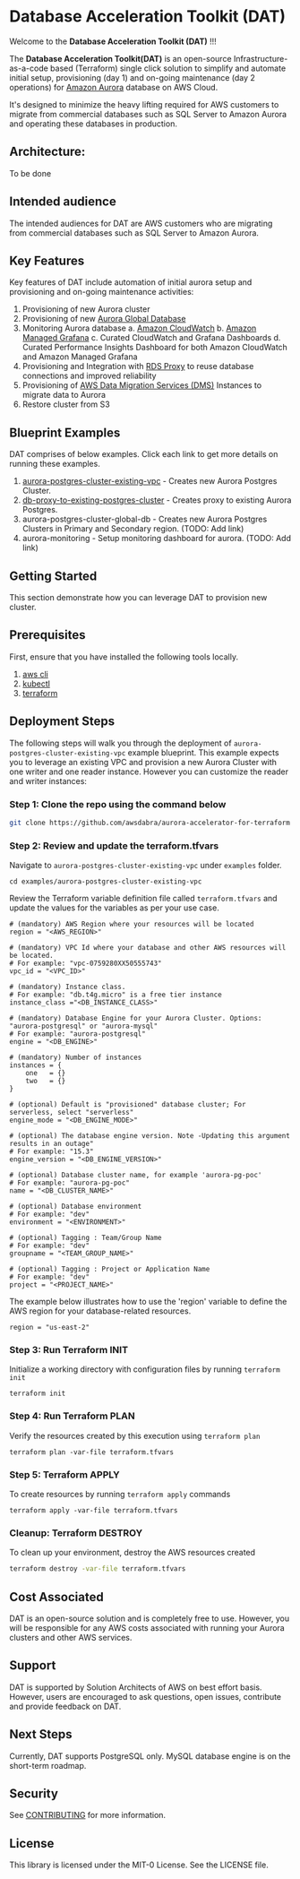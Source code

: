 # Database Acceleration Toolkit (DAT) 
Welcome to the **Database Acceleration Toolkit (DAT)** !!! 

The **Database Acceleration Toolkit(DAT)** is an open-source Infrastructure-as-a-code based (Terraform) single click solution to simplify and automate initial setup, provisioning (day 1) and on-going maintenance (day 2 operations) for [Amazon Aurora](https://aws.amazon.com/rds/aurora/) database on AWS Cloud. 

It's designed to minimize the heavy lifting required for AWS customers to migrate from commercial databases such as SQL Server to Amazon Aurora and operating these databases in production.

## Architecture: 

To be done 

## Intended audience

The intended audiences for DAT are AWS customers who are migrating from commercial databases such as SQL Server to Amazon Aurora.

## Key Features

Key features of DAT include automation of initial aurora setup and provisioning and on-going maintenance activities:

   1. Provisioning of new Aurora cluster
   2. Provisioning of new [Aurora Global Database](https://aws.amazon.com/rds/aurora/global-database/)
   3. Monitoring Aurora database 
   	a. [Amazon CloudWatch](https://aws.amazon.com/cloudwatch/)
   	b. [Amazon Managed Grafana](https://aws.amazon.com/grafana/)
	c. Curated CloudWatch and Grafana Dashboards
	d. Curated Performance Insights Dashboard for both Amazon CloudWatch and Amazon Managed Grafana
   4. Provisioning and Integration with [RDS Proxy](https://aws.amazon.com/rds/proxy/) to reuse database connections and improved reliability
   5. Provisioning of [AWS Data Migration Services (DMS)](https://aws.amazon.com/dms/) Instances to migrate data to Aurora
   6. Restore cluster from S3

## Blueprint Examples

DAT comprises of below examples. Click each link to get more details on running these examples.
1. [aurora-postgres-cluster-existing-vpc](https://github.com/aws-samples/aws-database-acceleration-toolkit/tree/main/examples/aurora-postgres-cluster-existing-vpc) - Creates new Aurora Postgres Cluster. 
2. [db-proxy-to-existing-postgres-cluster](https://github.com/aws-samples/aws-database-acceleration-toolkit/tree/main/examples/db-proxy-to-existing-postgres-cluster) - Creates proxy to existing Aurora Postgres. 
3. aurora-postgres-cluster-global-db - Creates new Aurora Postgres Clusters in Primary and Secondary region. (TODO: Add link)
4. aurora-monitoring - Setup monitoring dashboard for aurora. (TODO: Add link)

## Getting Started

This section demonstrate how you can leverage DAT to provision new cluster.

## Prerequisites

First, ensure that you have installed the following tools locally.

1. [aws cli](https://docs.aws.amazon.com/cli/latest/userguide/install-cliv2.html)
2. [kubectl](https://kubernetes.io/docs/tasks/tools/)
3. [terraform](https://learn.hashicorp.com/tutorials/terraform/install-cli)

## Deployment Steps

The following steps will walk you through the deployment of `aurora-postgres-cluster-existing-vpc` example blueprint. This example expects you to leverage an existing VPC and provision a new Aurora Cluster with one writer and one reader instance. However you can customize the reader and writer instances:

### Step 1: Clone the repo using the command below

```sh
git clone https://github.com/awsdabra/aurora-accelerator-for-terraform
```

### Step 2: Review and update the terraform.tfvars
Navigate to `aurora-postgres-cluster-existing-vpc` under `examples` folder. 

```shell script
cd examples/aurora-postgres-cluster-existing-vpc
```
Review the Terraform variable definition file called `terraform.tfvars` and update the values for the variables as per your use case. 

```
# (mandatory) AWS Region where your resources will be located
region = "<AWS_REGION>"

# (mandatory) VPC Id where your database and other AWS resources will be located. 
# For example: "vpc-0759280XX50555743"
vpc_id = "<VPC_ID>"

# (mandatory) Instance class. 
# For example: "db.t4g.micro" is a free tier instance 
instance_class ="<DB_INSTANCE_CLASS>"

# (mandatory) Database Engine for your Aurora Cluster. Options: "aurora-postgresql" or "aurora-mysql" 
# For example: "aurora-postgresql"
engine = "<DB_ENGINE>"

# (mandatory) Number of instances 
instances = {
    one   = {}
    two   = {}
}

# (optional) Default is "provisioned" database cluster; For serverless, select "serverless"
engine_mode = "<DB_ENGINE_MODE>"

# (optional) The database engine version. Note -Updating this argument results in an outage" 
# For example: "15.3"
engine_version = "<DB_ENGINE_VERSION>"

# (optional) Database cluster name, for example 'aurora-pg-poc'
# For example: "aurora-pg-poc"
name = "<DB_CLUSTER_NAME>"

# (optional) Database environment
# For example: "dev"
environment = "<ENVIRONMENT>"

# (optional) Tagging : Team/Group Name
# For example: "dev"
groupname = "<TEAM_GROUP_NAME>"

# (optional) Tagging : Project or Application Name
# For example: "dev"
project = "<PROJECT_NAME>"

```
The example below illustrates how to use the 'region' variable to define the AWS region for your database-related resources.
```shell script
region = "us-east-2"
```

### Step 3: Run Terraform INIT
Initialize a working directory with configuration files by running `terraform init` 

```shell script
terraform init
```

### Step 4: Run Terraform PLAN
Verify the resources created by this execution using `terraform plan`

```shell script
terraform plan -var-file terraform.tfvars
```

### Step 5: Terraform APPLY
To create resources by running `terraform apply` commands

```shell script
terraform apply -var-file terraform.tfvars
```

### Cleanup: Terraform DESTROY

To clean up your environment, destroy the AWS resources created 

```sh
terraform destroy -var-file terraform.tfvars
```

## Cost Associated

DAT is an open-source solution and is completely free to use. However, you will be responsible for any AWS costs associated with running your Aurora clusters and other AWS services.

## Support 

DAT is supported by Solution Architects of AWS on best effort basis. However, users are encouraged to ask questions, open issues, contribute and provide feedback on DAT.

## Next Steps

Currently, DAT supports PostgreSQL only. MySQL database engine is on the short-term roadmap. 

## Security

See [CONTRIBUTING](CONTRIBUTING.md#security-issue-notifications) for more information.

## License

This library is licensed under the MIT-0 License. See the LICENSE file.
